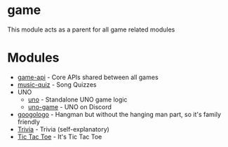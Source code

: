 # game
This module acts as a parent for all game related modules

# Modules
- [game-api](game-api) - Core APIs shared between all games
- [music-quiz](music-quiz) - Song Quizzes
- UNO
  - [uno](uno) - Standalone UNO game logic
  - [uno-game](uno-game) - UNO on Discord
- [googologo](googologo) - Hangman but without the hanging man part, so it's family friendly
- [Trivia](trivia) - Trivia (self-explanatory)
- [Tic Tac Toe](tic-tac-toe) - It's Tic Tac Toe
